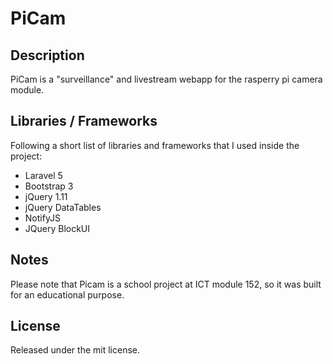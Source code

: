 # PiCam
## Description
PiCam is a "surveillance" and livestream webapp for the rasperry pi camera module.

## Libraries / Frameworks
Following a short list of libraries and frameworks that I used inside the project:
- Laravel 5
- Bootstrap 3
- jQuery 1.11
- jQuery DataTables
- NotifyJS
- JQuery BlockUI

## Notes
Please note that Picam is a school project at ICT module 152, so it was built for an educational purpose.

## License
Released under the mit license.
